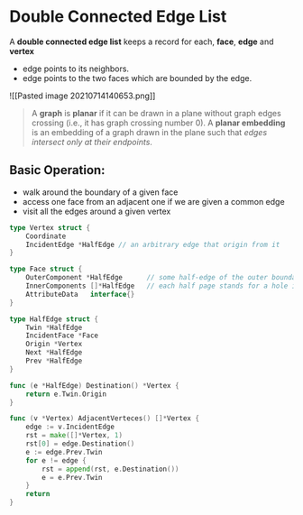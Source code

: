 # Double Connected Edge List

A **double connected edge list** keeps a record for each, **face**, **edge** and **vertex**
-   edge points to its neighbors.
-   edge points to the two faces which are bounded by the edge.

![[Pasted image 20210714140653.png]]
>A **graph** is **planar** if it can be drawn in a plane without graph edges crossing (i.e., it has graph crossing number 0). 
>A **planar embedding** is an embedding of a graph drawn in the plane such that *edges intersect only at their endpoints*.

## Basic Operation:

-  walk around the boundary of a given face
- access one face from an adjacent one if we are given a common edge
- visit all the edges around a given vertex

```go
type Vertex struct {
	Coordinate
 	IncidentEdge *HalfEdge // an arbitrary edge that origin from it
}

type Face struct {
	OuterComponent *HalfEdge      // some half-edge of the outer boundary of the face
	InnerComponents []*HalfEdge   // each half page stands for a hole in the face
  	AttributeData   interface{}
} 

type HalfEdge struct {
	Twin *HalfEdge
	IncidentFace *Face
	Origin *Vertex
	Next *HalfEdge
	Prev *HalfEdge
}

func (e *HalfEdge) Destination() *Vertex {
	return e.Twin.Origin
}

func (v *Vertex) AdjacentVerteces() []*Vertex {
	edge := v.IncidentEdge
 	rst = make([]*Vertex, 1)
 	rst[0] = edge.Destination()
 	e := edge.Prev.Twin
 	for e != edge {
		rst = append(rst, e.Destination())
		e = e.Prev.Twin
	}
	return 
}
```
